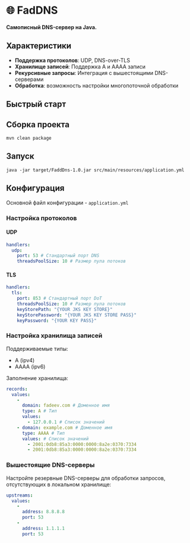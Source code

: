 # 🌐 FadDNS

**Самописный DNS-сервер на Java.**


## Характеристики

- **Поддержка протоколов**: UDP, DNS-over-TLS
- **Хранилище записей**: Поддержка A и AAAA записи
- **Рекурсивные запросы**: Интеграция с вышестоящими DNS-серверами
- **Обработка**: возможность настройки многопоточной обработки

## Быстрый старт

## Сборка проекта
```shell
mvn clean package
```

## Запуск
```shell
java -jar target/FaddDns-1.0.jar src/main/resources/application.yml
```


## Конфигурация

Основной файл конфигурации - `application.yml`

### Настройка протоколов

#### UDP
```yaml
handlers:
  udp:
    port: 53 # Стандартный порт DNS
    threadsPoolSize: 10 # Размер пула потоков
```

#### TLS
```yaml
handlers:
  tls:
    port: 853 # Стандартный порт DoT
    threadsPoolSize: 10 # Размер пула потоков
    keyStorePath: "{YOUR JKS KEY STORE}"
    keyStorePassword: "{YOUR JKS KEY STORE PASS}"
    keyPassword: "{YOUR KEY PASS}"
```
### Настройка хранилища записей
Поддерживаемые типы:
- A (ipv4)
- AAAA (ipv6)

Заполнение хранилища:
```yaml
records:
  values:
    -
      domain: fadeev.com # Доменное имя
      type: A # Тип
      values:
        - 127.0.0.1 # Список значений
    - domain: example.com # Доменное имя
      type: AAAA # Тип
      values: # Список значений
        - 2001:0db8:85a3:0000:0000:8a2e:0370:7334
        - 2001:0db8:85a3:0000:0000:8a2e:0370:7334
```

### Вышестоящие DNS-серверы
Настройте резервные DNS-серверы для обработки запросов, отсутствующих в локальном хранилище:

```yaml
upstreams:
  values:
    -
      address: 8.8.8.8
      port: 53
    -
      address: 1.1.1.1
      port: 53
```
